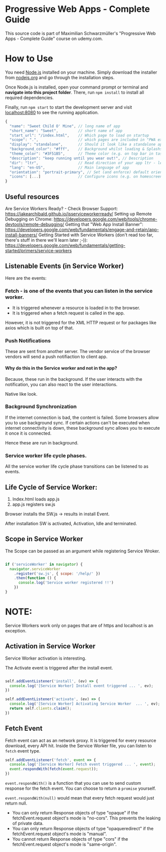 # Progressive Web Apps - Complete Guide
This source code is part of Maximilian Schwarzmüller's "Progressive Web Apps - Complete Guide" course on udemy.com.

# How to Use
You need [Node.js](https://nodejs.org) installed on your machine. Simply download the installer from [nodejs.org](https://nodejs.org) and go through the installation steps.

Once Node.js is installed, open your command prompt or terminal and **navigate into this project folder**. There, run `npm install` to install all required dependencies.

Finally, run `npm start` to start the development server and visit [localhost:8080](http://localhost:8080) to see the running application.


```js
{
  "name": "Sweet Child O' Mine", // long name of app
  "short_name": "Sweet",         // short name of app
  "start_url": "/index.html",    // Which page to load on startup
  "scope": ".",                  // which pages are included in "PWA experience"
  "display": "standalone",       // Should it look like a standalone app?
  "background_color": "#fff",    // Background whilst loading & Splashscreen
  "theme_color": "#3F51B5",      // Theme color (e.g. on top bar in task switcher)
  "description": "keep running until you wear out!", // Description
  "dir": "ltr",                  // Read direction of your app ltr - left to right
  "lang": "en-US",               // Main language of app
  "orientation": "portrait-primary", // Set (and enforce) default orientation
  "icons": [...]                 // Configure icons (e.g. on homescreen)
}
```

## Useful resources

Are Service Workers Ready? - Check Browser Support: https://jakearchibald.github.io/isserviceworkerready/
Setting up Remote Debugging on Chrome: https://developers.google.com/web/tools/chrome-devtools/remote-debugging/
Getting that "Web App Install Banner": https://developers.google.com/web/fundamentals/engage-and-retain/app-install-banners/
Getting Started with Service Workers (don't read too far, there's stuff in there we'll learn later ;-)): https://developers.google.com/web/fundamentals/getting-started/primers/service-workers

## Listenable Events (in Service Worker)

Here are the events:

### Fetch - is one of the events that you can listen in the service worker.

- It is triggered whenever a resource is loaded in to the browser.
- It is triggered when a fetch request is called in the app.

However, it is not triggered for the XML HTTP request or for packages like axios which is built on top of that.

### Push Notifications

These are sent from another server. The vendor service of the browser vendors will send a push notifiaction to client app.

#### Why do this in the Service worker and not in the app?

Because, these run in the background.
If the user interacts with the notification, you can also react to the user interactions.

Native like look.

### Background Synchronization

If the internet connection is bad, the content is failed.
Some browsers allow you to use background sync. If certain actions can't be executed when internet connectivity is down, these background sync allows you to execute it once it is connected.

Hence these are run in background.

### Service worker life cycle phases.

All the service worker life cycle phase transitions can be listened to as events.


## Life Cycle of Service Worker:


1. Index.html loads app.js
2. app.js registers sw.js
   
Browser installs the SW.js -> results in install Event.

After installation SW is activated, Activation, Idle and terminated.

## Scope in Service Worker

The Scope can be passed as an argument while registering Service Wroker.

```js

if ('serviceWorker' in navigator) {
  navigator.serviceWorker
    .register('sw.js', { scope: '/help/' })
    .then(function () {
      console.log('Service worker registered !!')
    })
}

```

# NOTE:
Service Workers work only on pages that are of https and localhost is an exception.

## Activation in Service Worker

Service Worker activation is interesting.

The Activate event is triggered after the install event.

```js

self.addEventListener('install', (ev) => {
  console.log('[Service Worker] Install event triggered ... ', ev);
})

self.addEventListener('activate', (ev) => {
  console.log('[Service Worker] Activating Service Worker  ... ', ev);
  return self.clients.claim();
})

```

## Fetch Event

Fetch event can act as an network proxy. It is triggered for every resource download, every API hit.
Inside the Service Worker file, you can listen to `fetch` event type.

```js
self.addEventListener('fetch', event => {
  console.log('[Service Worker] Fetch event triggered ... ', event);
  event.respondWith(fetch(event.request));
})

```

`event.respondWith()` is a function that you can use to send custom response for the fetch event. You can choose to return a `promise` yourself.

`event.respondWith(null)` would mean that every fetch request would just return null.

- You can only return Response objects of type "opaque" if the fetchEvent.request object's mode is "no-cors". This prevents the leaking of private data.
- You can only return Response objects of type "opaqueredirect" if the fetchEvent.request object's mode is "manual".
- You cannot return Response objects of type "cors" if the fetchEvent.request object's mode is "same-origin".

